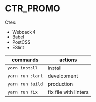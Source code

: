 # CTR_PROMO

Стек:

- Webpack 4
- Babel
- PostCSS
- ESlint

| commands         | actions               |
| ---------------- | --------------------- |
| `yarn install`   | install               |
| `yarn run start` | development           |
| `yarn run build` | production            |
| `yarn run fix`   | fix file with linters |
